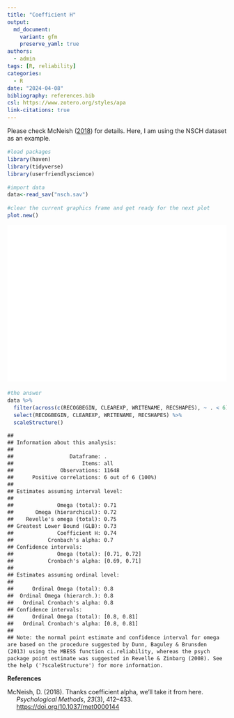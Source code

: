 ```yaml
---
title: "Coefficient H"
output:
  md_document:
    variant: gfm
    preserve_yaml: true
authors: 
  - admin
tags: [R, reliability]
categories: 
  - R
date: "2024-04-08"
bibliography: references.bib
csl: https://www.zotero.org/styles/apa
link-citations: true
---
```


Please check McNeish ([2018](#ref-mcneish2018)) for details. Here, I am
using the NSCH dataset as an example.

``` r
#load packages
library(haven)
library(tidyverse)
library(userfriendlyscience)
```

``` r
#import data
data<-read_sav("nsch.sav")
```

``` r
#clear the current graphics frame and get ready for the next plot
plot.new()
```

![](index_files/figure-gfm/unnamed-chunk-3-1.png)<!-- -->

``` r
#the answer
data %>% 
  filter(across(c(RECOGBEGIN, CLEAREXP, WRITENAME, RECSHAPES), ~ . < 6)) %>% 
  select(RECOGBEGIN, CLEAREXP, WRITENAME, RECSHAPES) %>% 
  scaleStructure()
```

    ## 
    ## Information about this analysis:
    ## 
    ##                  Dataframe: .
    ##                      Items: all
    ##               Observations: 11648
    ##      Positive correlations: 6 out of 6 (100%)
    ## 
    ## Estimates assuming interval level:
    ## 
    ##              Omega (total): 0.71
    ##       Omega (hierarchical): 0.72
    ##    Revelle's omega (total): 0.75
    ## Greatest Lower Bound (GLB): 0.73
    ##              Coefficient H: 0.74
    ##           Cronbach's alpha: 0.7
    ## Confidence intervals:
    ##              Omega (total): [0.71, 0.72]
    ##           Cronbach's alpha: [0.69, 0.71]
    ## 
    ## Estimates assuming ordinal level:
    ## 
    ##      Ordinal Omega (total): 0.8
    ##  Ordinal Omega (hierarch.): 0.8
    ##   Ordinal Cronbach's alpha: 0.8
    ## Confidence intervals:
    ##      Ordinal Omega (total): [0.8, 0.81]
    ##   Ordinal Cronbach's alpha: [0.8, 0.81]
    ## 
    ## Note: the normal point estimate and confidence interval for omega are based on the procedure suggested by Dunn, Baguley & Brunsden (2013) using the MBESS function ci.reliability, whereas the psych package point estimate was suggested in Revelle & Zinbarg (2008). See the help ('?scaleStructure') for more information.

**References**

<div id="refs" class="references csl-bib-body hanging-indent"
entry-spacing="0" line-spacing="2">

<div id="ref-mcneish2018" class="csl-entry">

McNeish, D. (2018). Thanks coefficient alpha, we’ll take it from here.
*Psychological Methods*, *23*(3), 412–433.
<https://doi.org/10.1037/met0000144>

</div>

</div>
